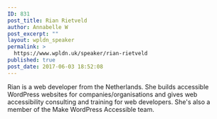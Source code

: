```yaml
---
ID: 831
post_title: Rian Rietveld
author: Annabelle W
post_excerpt: ""
layout: wpldn_speaker
permalink: >
  https://www.wpldn.uk/speaker/rian-rietveld
published: true
post_date: 2017-06-03 18:52:08
---
```

Rian is a web developer from the Netherlands. She builds accessible WordPress websites for companies/organisations and gives web accessibility consulting and training for web developers. She's also a member of the Make WordPress Accessible team.